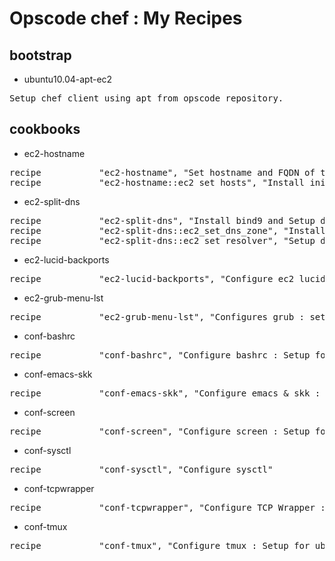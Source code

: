 # Opscode chef : My Recipes

## bootstrap

* ubuntu10.04-apt-ec2
<pre>
Setup chef client using apt from opscode repository.
</pre>

## cookbooks

* ec2-hostname
<pre>
recipe           "ec2-hostname", "Set hostname and FQDN of the node."
recipe           "ec2-hostname::ec2_set_hosts", "Install init script - modify hosts file at boot time."
</pre>

* ec2-split-dns
<pre>
recipe           "ec2-split-dns", "Install bind9 and Setup dns zone files for Split DNS." 
recipe           "ec2-split-dns::ec2_set_dns_zone", "Install init script - modify dns zone files at boot time." 
recipe           "ec2-split-dns::ec2_set_resolver", "Setup dns resolver related files. : /etc/resolv.conf /etc/dhcp3/dhclient.conf"
</pre>

* ec2-lucid-backports
<pre>
recipe           "ec2-lucid-backports", "Configure ec2 lucid backports repository"
</pre>

* ec2-grub-menu-lst
<pre>
recipe           "ec2-grub-menu-lst", "Configures grub : setup kernel options"
</pre>

* conf-bashrc
<pre>
recipe           "conf-bashrc", "Configure bashrc : Setup for ubuntu account."
</pre>

* conf-emacs-skk
<pre>
recipe           "conf-emacs-skk", "Configure emacs & skk : Setup for ubuntu account."
</pre>

* conf-screen
<pre>
recipe           "conf-screen", "Configure screen : Setup for ubuntu account."
</pre>

* conf-sysctl
<pre>
recipe           "conf-sysctl", "Configure sysctl"
</pre>

* conf-tcpwrapper
<pre>
recipe           "conf-tcpwrapper", "Configure TCP Wrapper : Setup /etc/hosts.allow file."
</pre>

* conf-tmux
<pre>
recipe           "conf-tmux", "Configure tmux : Setup for ubuntu account."
</pre>

